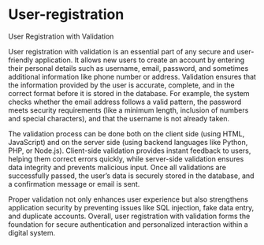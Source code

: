 # User-registration
User Registration with Validation

User registration with validation is an essential part of any secure and user-friendly application. It allows new users to create an account by entering their personal details such as username, email, password, and sometimes additional information like phone number or address. Validation ensures that the information provided by the user is accurate, complete, and in the correct format before it is stored in the database. For example, the system checks whether the email address follows a valid pattern, the password meets security requirements (like a minimum length, inclusion of numbers and special characters), and that the username is not already taken.

The validation process can be done both on the client side (using HTML, JavaScript) and on the server side (using backend languages like Python, PHP, or Node.js). Client-side validation provides instant feedback to users, helping them correct errors quickly, while server-side validation ensures data integrity and prevents malicious input. Once all validations are successfully passed, the user’s data is securely stored in the database, and a confirmation message or email is sent.

Proper validation not only enhances user experience but also strengthens application security by preventing issues like SQL injection, fake data entry, and duplicate accounts. Overall, user registration with validation forms the foundation for secure authentication and personalized interaction within a digital system.

